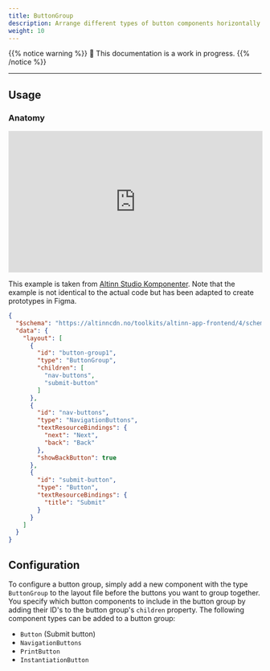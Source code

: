```yaml
---
title: ButtonGroup
description: Arrange different types of button components horizontally
weight: 10
---
```

{{% notice warning %}}
🚧 This documentation is a work in progress.
{{% /notice %}}

---
## Usage

<!-- Brief description of the component and how it is used. -->

### Anatomy
<iframe style="border: 1px solid rgba(0, 0, 0, 0.1);" width="100%" height="280" src="https://embed.figma.com/proto/ycDW0BPrMDW3SKZ56de4hY/https%3A%2F%2Fdocs.altinn.studio?page-id=0%3A1&node-id=113-7794&viewport=-814%2C659%2C1.32&scaling=contain&content-scaling=responsive&starting-point-node-id=113%3A7794&show-proto-sidebar=0&embed-host=share" allowfullscreen></iframe>

This example is taken from <a href="https://www.figma.com/community/file/1344307804742953785/altinn-studio-komponenter" target="_blank">Altinn Studio Komponenter</a>. Note that the example is not identical to the actual code but has been adapted to create prototypes in Figma.


```json
{
  "$schema": "https://altinncdn.no/toolkits/altinn-app-frontend/4/schemas/json/layout/layout.schema.v1.json",
  "data": {
    "layout": [
      {
        "id": "button-group1",
        "type": "ButtonGroup",
        "children": [
          "nav-buttons",
          "submit-button"
        ]
      },
      {
        "id": "nav-buttons",
        "type": "NavigationButtons",
        "textResourceBindings": {
          "next": "Next",
          "back": "Back"
        },
        "showBackButton": true
      },
      {
        "id": "submit-button",
        "type": "Button",
        "textResourceBindings": {
          "title": "Submit"
        }
      }
    ]
  }
}
```

## Configuration

To configure a button group, simply add a new component with the type `ButtonGroup` to the layout file before the buttons you want to group together.
You specify which button components to include in the button group by adding their ID's to the button group's `children` property.
The following component types can be added to a button group:

- `Button` (Submit button)
- `NavigationButtons`
- `PrintButton`
- `InstantiationButton`
<!-- - `ActionButton` -->
